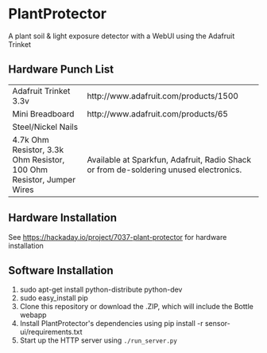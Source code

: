 PlantProtector
==============

A plant soil & light exposure detector with a WebUI using the Adafruit Trinket

Hardware Punch List
-------------------

<table>
  <tr>
    <td>Adafruit Trinket 3.3v</td>
    <td>http://www.adafruit.com/products/1500</td>
  </tr>
  <tr>
    <td>Mini Breadboard</td>
    <td>http://www.adafruit.com/products/65</td>
  </tr>
  <tr>
    <td>Steel/Nickel Nails</td>
  </tr>
  <tr>
    <td>4.7k Ohm Resistor, 3.3k Ohm Resistor, 100 Ohm Resistor, Jumper Wires</td>
    <td>Available at Sparkfun, Adafruit, Radio Shack or from de-soldering unused electronics.</td>
  </tr>
</table>


Hardware Installation
---------------------

See https://hackaday.io/project/7037-plant-protector for hardware installation


Software Installation
---------------------

1. sudo apt-get install python-distribute python-dev
2. sudo easy_install pip
3. Clone this repository or download the .ZIP, which will include the Bottle webapp
4. Install PlantProtector's dependencies using pip install -r sensor-ui/requirements.txt
5. Start up the HTTP server using `./run_server.py`
